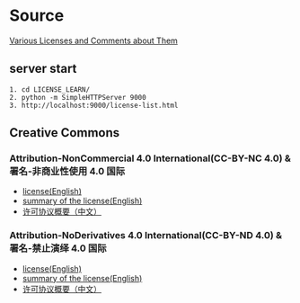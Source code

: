 # Source

[Various Licenses and Comments about Them](http://www.gnu.org/licenses/license-list.html)

## server start

```
1. cd LICENSE_LEARN/
2. python -m SimpleHTTPServer 9000
3. http://localhost:9000/license-list.html
```


## Creative Commons

### Attribution-NonCommercial 4.0 International(CC-BY-NC 4.0) & 署名-非商业性使用 4.0 国际

* [license(English)](https://creativecommons.org/licenses/by-nc/4.0/legalcode)
* [summary of the license(English)](https://creativecommons.org/licenses/by-nc/4.0/)
* [许可协议概要（中文）](https://creativecommons.org/licenses/by-nc/4.0/deed.zh)

### Attribution-NoDerivatives 4.0 International(CC-BY-ND 4.0) & 署名-禁止演绎 4.0 国际

* [license(English)](https://creativecommons.org/licenses/by-nd/4.0/legalcode)
* [summary of the license(English)](https://creativecommons.org/licenses/by-nd/4.0/)
* [许可协议概要（中文）](https://creativecommons.org/licenses/by-nd/4.0/deed.zh)
